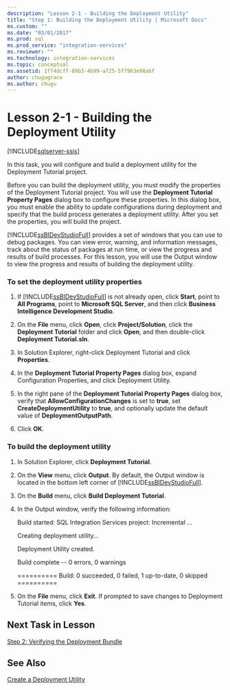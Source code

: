 ```yaml
---
description: "Lesson 2-1 - Building the Deployment Utility"
title: "Step 1: Building the Deployment Utility | Microsoft Docs"
ms.custom: ""
ms.date: "03/01/2017"
ms.prod: sql
ms.prod_service: "integration-services"
ms.reviewer: ""
ms.technology: integration-services
ms.topic: conceptual
ms.assetid: 1ff4dcff-89b3-4b99-a725-5f7963e98abf
author: chugugrace
ms.author: chugu
---
```

# Lesson 2-1 - Building the Deployment Utility

[!INCLUDE[sqlserver-ssis](../includes/applies-to-version/sqlserver-ssis.md)]


In this task, you will configure and build a deployment utility for the Deployment Tutorial project.  
  
Before you can build the deployment utility, you must modify the properties of the Deployment Tutorial project. You will use the **Deployment Tutorial Property Pages** dialog box to configure these properties. In this dialog box, you must enable the ability to update configurations during deployment and specify that the build process generates a deployment utility. After you set the properties, you will build the project.  
  
[!INCLUDE[ssBIDevStudioFull](../includes/ssbidevstudiofull-md.md)] provides a set of windows that you can use to debug packages. You can view error, warning, and information messages, track about the status of packages at run time, or view the progress and results of build processes. For this lesson, you will use the Output window to view the progress and results of building the deployment utility.  
  
### To set the deployment utility properties  
  
1.  If [!INCLUDE[ssBIDevStudioFull](../includes/ssbidevstudiofull-md.md)] is not already open, click **Start**, point to **All Programs**, point to **Microsoft SQL Server**, and then click **Business Intelligence Development Studio**.  
  
2.  On the **File** menu, click **Open**, click **Project/Solution**, click the **Deployment Tutorial** folder and click **Open**, and then double-click **Deployment Tutorial.sln**.  
  
3.  In Solution Explorer, right-click Deployment Tutorial and click **Properties**.  
  
4.  In the **Deployment Tutorial Property Pages** dialog box, expand Configuration Properties, and click Deployment Utility.  
  
5.  In the right pane of the **Deployment Tutorial Property Pages** dialog box, verify that **AllowConfigurationChanges** is set to **true**, set **CreateDeploymentUtility** to **true**, and optionally update the default value of **DeploymentOutputPath**.  
  
6.  Click **OK**.  
  
### To build the deployment utility  
  
1.  In Solution Explorer, click **Deployment Tutorial**.  
  
2.  On the **View** menu, click **Output**. By default, the Output window is located in the bottom left corner of [!INCLUDE[ssBIDevStudioFull](../includes/ssbidevstudiofull-md.md)].  
  
3.  On the **Build** menu, click **Build Deployment Tutorial**.  
  
4.  In the Output window, verify the following information:  
  
    Build started: SQL Integration Services project: Incremental ...  
  
    Creating deployment utility...  
  
    Deployment Utility created.  
  
    Build complete -- 0 errors, 0 warnings  
  
    ========== Build: 0 succeeded, 0 failed, 1 up-to-date, 0 skipped ==========  
  
5.  On the **File** menu, click **Exit**. If prompted to save changes to Deployment Tutorial items, click **Yes**.  
  
## Next Task in Lesson  
[Step 2: Verifying the Deployment Bundle](../integration-services/lesson-2-2-verifying-the-deployment-bundle.md)  
  
## See Also  
[Create a Deployment Utility](../integration-services/packages/create-a-deployment-utility.md)  
  
  
  
